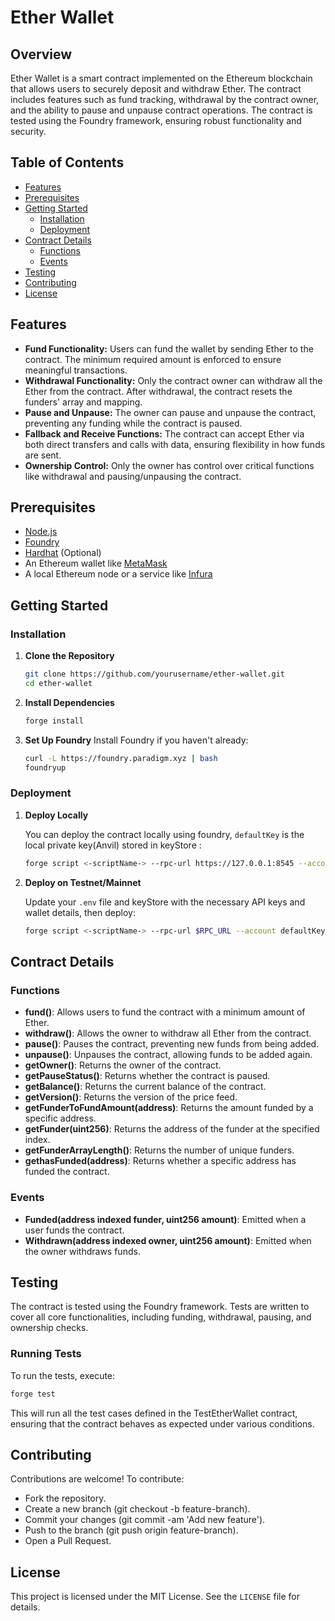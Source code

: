 # Ether Wallet

## Overview

Ether Wallet is a smart contract implemented on the Ethereum blockchain that allows users to securely deposit and withdraw Ether. The contract includes features such as fund tracking, withdrawal by the contract owner, and the ability to pause and unpause contract operations. The contract is tested using the Foundry framework, ensuring robust functionality and security.

## Table of Contents

- [Features](#features)
- [Prerequisites](#prerequisites)
- [Getting Started](#getting-started)
  - [Installation](#installation)
  - [Deployment](#deployment)
- [Contract Details](#contract-details)
  - [Functions](#functions)
  - [Events](#events)
- [Testing](#testing)
- [Contributing](#contributing)
- [License](#license)

## Features

- **Fund Functionality:** Users can fund the wallet by sending Ether to the contract. The minimum required amount is enforced to ensure meaningful transactions.
- **Withdrawal Functionality:** Only the contract owner can withdraw all the Ether from the contract. After withdrawal, the contract resets the funders' array and mapping.
- **Pause and Unpause:** The owner can pause and unpause the contract, preventing any funding while the contract is paused.
- **Fallback and Receive Functions:** The contract can accept Ether via both direct transfers and calls with data, ensuring flexibility in how funds are sent.
- **Ownership Control:** Only the owner has control over critical functions like withdrawal and pausing/unpausing the contract.

## Prerequisites

- [Node.js](https://nodejs.org/en/)
- [Foundry](https://book.getfoundry.sh/)
- [Hardhat](https://hardhat.org/) (Optional)
- An Ethereum wallet like [MetaMask](https://metamask.io/)
- A local Ethereum node or a service like [Infura](https://infura.io/)

## Getting Started

### Installation

1. **Clone the Repository**
    ```bash
    git clone https://github.com/yourusername/ether-wallet.git
    cd ether-wallet
    ```

2. **Install Dependencies**
    ```bash
    forge install
    ```

3. **Set Up Foundry**
    Install Foundry if you haven't already:
    ```bash
    curl -L https://foundry.paradigm.xyz | bash
    foundryup
    ```

### Deployment

1. **Deploy Locally**

   You can deploy the contract locally using foundry, `defaultKey` is the local private key(Anvil) stored in keyStore :

    ```bash
    forge script <-scriptName-> --rpc-url https://127.0.0.1:8545 --account defaultKey --sender <-senderAddress-> --broadcast
    ```

2. **Deploy on Testnet/Mainnet**

   Update your `.env` file and keyStore with the necessary API keys and wallet details, then deploy:

    ```bash
    forge script <-scriptName-> --rpc-url $RPC_URL --account defaultKey --sender <-senderAddress-> --broadcast
    ```

## Contract Details

### Functions

- **fund()**: Allows users to fund the contract with a minimum amount of Ether.
- **withdraw()**: Allows the owner to withdraw all Ether from the contract.
- **pause()**: Pauses the contract, preventing new funds from being added.
- **unpause()**: Unpauses the contract, allowing funds to be added again.
- **getOwner()**: Returns the owner of the contract.
- **getPauseStatus()**: Returns whether the contract is paused.
- **getBalance()**: Returns the current balance of the contract.
- **getVersion()**: Returns the version of the price feed.
- **getFunderToFundAmount(address)**: Returns the amount funded by a specific address.
- **getFunder(uint256)**: Returns the address of the funder at the specified index.
- **getFunderArrayLength()**: Returns the number of unique funders.
- **gethasFunded(address)**: Returns whether a specific address has funded the contract.

### Events

- **Funded(address indexed funder, uint256 amount)**: Emitted when a user funds the contract.
- **Withdrawn(address indexed owner, uint256 amount)**: Emitted when the owner withdraws funds.

## Testing

The contract is tested using the Foundry framework. Tests are written to cover all core functionalities, including funding, withdrawal, pausing, and ownership checks.

### Running Tests

To run the tests, execute:

```bash
forge test
```

This will run all the test cases defined in the TestEtherWallet contract, ensuring that the contract behaves as expected under various conditions.

## Contributing

Contributions are welcome! To contribute:

- Fork the repository.
- Create a new branch (git checkout -b feature-branch).
- Commit your changes (git commit -am 'Add new feature').
- Push to the branch (git push origin feature-branch).
- Open a Pull Request.

## License

This project is licensed under the MIT License. See the `LICENSE` file for details.

